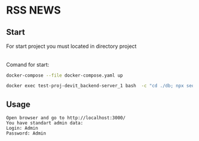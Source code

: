 # RSS NEWS
## Start
For start project you must located in directory project
######
Comand for start:

```bash
docker-compose --file docker-compose.yaml up

docker exec test-proj-devit_backend-server_1 bash  -c "cd ./db; npx sequelize db:migrate; npx sequelize db:seed:all"
```


## Usage

```
Open browser and go to http://localhost:3000/
You have standart admin data: 
Login: Admin
Password: Admin
```